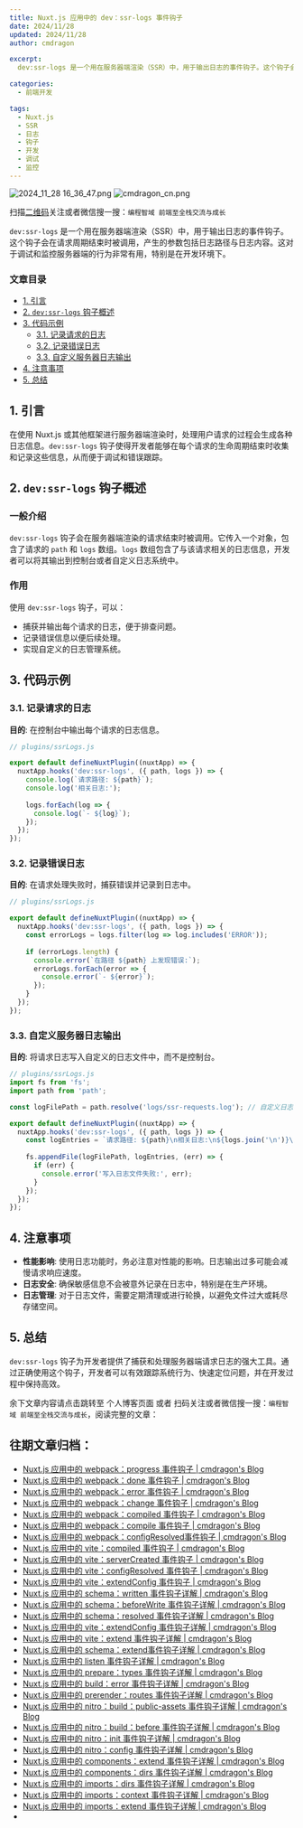```yaml
---
title: Nuxt.js 应用中的 dev：ssr-logs 事件钩子
date: 2024/11/28
updated: 2024/11/28
author: cmdragon

excerpt:
  dev:ssr-logs 是一个用在服务器端渲染（SSR）中，用于输出日志的事件钩子。这个钩子会在请求周期结束时被调用，产生的参数包括日志路径与日志内容。这对于调试和监控服务器端的行为非常有用，特别是在开发环境下。

categories:
  - 前端开发

tags:
  - Nuxt.js
  - SSR
  - 日志
  - 钩子
  - 开发
  - 调试
  - 监控
---
```


<img src="https://static.amd794.com/blog/images/2024_11_28 16_36_47.png@blog" title="2024_11_28 16_36_47.png" alt="2024_11_28 16_36_47.png"/>


<img src="https://api2.cmdragon.cn/upload/cmder/20250304_012821924.jpg" title="cmdragon_cn.png" alt="cmdragon_cn.png"/>


扫描[二维码](https://api2.cmdragon.cn/upload/cmder/20250304_012821924.jpg)关注或者微信搜一搜：`编程智域 前端至全栈交流与成长`

`dev:ssr-logs` 是一个用在服务器端渲染（SSR）中，用于输出日志的事件钩子。这个钩子会在请求周期结束时被调用，产生的参数包括日志路径与日志内容。这对于调试和监控服务器端的行为非常有用，特别是在开发环境下。


### 文章目录

- [1. 引言](#1-引言)
- [2. `dev:ssr-logs` 钩子概述](#2-devssr-logs-钩子概述)
- [3. 代码示例](#3-代码示例)
  - [3.1. 记录请求的日志](#31-记录请求的日志)
  - [3.2. 记录错误日志](#32-记录错误日志)
  - [3.3. 自定义服务器日志输出](#33-自定义服务器日志输出)
- [4. 注意事项](#4-注意事项)
- [5. 总结](#5-总结)

## 1. 引言

在使用 Nuxt.js 或其他框架进行服务器端渲染时，处理用户请求的过程会生成各种日志信息。`dev:ssr-logs` 钩子使得开发者能够在每个请求的生命周期结束时收集和记录这些信息，从而便于调试和错误跟踪。

## 2. `dev:ssr-logs` 钩子概述

### 一般介绍

`dev:ssr-logs` 钩子会在服务器端渲染的请求结束时被调用。它传入一个对象，包含了请求的 `path` 和 `logs` 数组。`logs` 数组包含了与该请求相关的日志信息，开发者可以将其输出到控制台或者自定义日志系统中。

### 作用

使用 `dev:ssr-logs` 钩子，可以：
- 捕获并输出每个请求的日志，便于排查问题。
- 记录错误信息以便后续处理。
- 实现自定义的日志管理系统。

## 3. 代码示例

### 3.1. 记录请求的日志

**目的**: 在控制台中输出每个请求的日志信息。

```javascript
// plugins/ssrLogs.js

export default defineNuxtPlugin((nuxtApp) => {
  nuxtApp.hooks('dev:ssr-logs', ({ path, logs }) => {
    console.log(`请求路径: ${path}`);
    console.log('相关日志:');
    
    logs.forEach(log => {
      console.log(`- ${log}`);
    });
  });
});
```

### 3.2. 记录错误日志

**目的**: 在请求处理失败时，捕获错误并记录到日志中。

```javascript
// plugins/ssrLogs.js

export default defineNuxtPlugin((nuxtApp) => {
  nuxtApp.hooks('dev:ssr-logs', ({ path, logs }) => {
    const errorLogs = logs.filter(log => log.includes('ERROR'));
    
    if (errorLogs.length) {
      console.error(`在路径 ${path} 上发现错误:`);
      errorLogs.forEach(error => {
        console.error(`- ${error}`);
      });
    }
  });
});
```

### 3.3. 自定义服务器日志输出

**目的**: 将请求日志写入自定义的日志文件中，而不是控制台。

```javascript
// plugins/ssrLogs.js
import fs from 'fs';
import path from 'path';

const logFilePath = path.resolve('logs/ssr-requests.log'); // 自定义日志文件路径

export default defineNuxtPlugin((nuxtApp) => {
  nuxtApp.hooks('dev:ssr-logs', ({ path, logs }) => {
    const logEntries = `请求路径: ${path}\n相关日志:\n${logs.join('\n')}\n\n`;
    
    fs.appendFile(logFilePath, logEntries, (err) => {
      if (err) {
        console.error('写入日志文件失败:', err);
      }
    });
  });
});
```

## 4. 注意事项

- **性能影响**: 使用日志功能时，务必注意对性能的影响。日志输出过多可能会减慢请求响应速度。
- **日志安全**: 确保敏感信息不会被意外记录在日志中，特别是在生产环境。
- **日志管理**: 对于日志文件，需要定期清理或进行轮换，以避免文件过大或耗尽存储空间。

## 5. 总结

`dev:ssr-logs` 钩子为开发者提供了捕获和处理服务器端请求日志的强大工具。通过正确使用这个钩子，开发者可以有效跟踪系统行为、快速定位问题，并在开发过程中保持高效。

余下文章内容请点击跳转至 个人博客页面 或者 扫码关注或者微信搜一搜：`编程智域 前端至全栈交流与成长`，阅读完整的文章：

## 往期文章归档：

- [Nuxt.js 应用中的 webpack：progress 事件钩子 | cmdragon's Blog](https://blog.cmdragon.cn/posts/533d23bcbe61/)
- [Nuxt.js 应用中的 webpack：done 事件钩子 | cmdragon's Blog](https://blog.cmdragon.cn/posts/3e8fa49cbd4b/)
- [Nuxt.js 应用中的 webpack：error 事件钩子 | cmdragon's Blog](https://blog.cmdragon.cn/posts/0fb47ad58e14/)
- [Nuxt.js 应用中的 webpack：change 事件钩子 | cmdragon's Blog](https://blog.cmdragon.cn/posts/43a57e843f48/)
- [Nuxt.js 应用中的 webpack：compiled 事件钩子 | cmdragon's Blog](https://blog.cmdragon.cn/posts/0b6ec5ce3d59/)
- [Nuxt.js 应用中的 webpack：compile 事件钩子 | cmdragon's Blog](https://blog.cmdragon.cn/posts/7336c7f0809e/)
- [Nuxt.js 应用中的 webpack：configResolved事件钩子 | cmdragon's Blog](https://blog.cmdragon.cn/posts/afe62aeeaf6f/)
- [Nuxt.js 应用中的 vite：compiled 事件钩子 | cmdragon's Blog](https://blog.cmdragon.cn/posts/973541933f38/)
- [Nuxt.js 应用中的 vite：serverCreated 事件钩子 | cmdragon's Blog](https://blog.cmdragon.cn/posts/ab7710befd8e/)
- [Nuxt.js 应用中的 vite：configResolved 事件钩子 | cmdragon's Blog](https://blog.cmdragon.cn/posts/1266785cead8/)
- [Nuxt.js 应用中的 vite：extendConfig 事件钩子 | cmdragon's Blog](https://blog.cmdragon.cn/posts/e1ea2c9a1566/)
- [Nuxt.js 应用中的 schema：written 事件钩子详解 | cmdragon's Blog](https://blog.cmdragon.cn/posts/11121d82a55c/)
- [Nuxt.js 应用中的 schema：beforeWrite 事件钩子详解 | cmdragon's Blog](https://blog.cmdragon.cn/posts/14f648e6cb9f/)
- [Nuxt.js 应用中的 schema：resolved 事件钩子详解 | cmdragon's Blog](https://blog.cmdragon.cn/posts/c343331f3f06/)
- [Nuxt.js 应用中的 vite：extendConfig 事件钩子详解 | cmdragon's Blog](https://blog.cmdragon.cn/posts/5ea147f7e6ee/)
- [Nuxt.js 应用中的 vite：extend 事件钩子详解 | cmdragon's Blog](https://blog.cmdragon.cn/posts/76f8905ddea2/)
- [Nuxt.js 应用中的 schema：extend事件钩子详解 | cmdragon's Blog](https://blog.cmdragon.cn/posts/271e7f413d3a/)
- [Nuxt.js 应用中的 listen 事件钩子详解 | cmdragon's Blog](https://blog.cmdragon.cn/posts/bfdfe1fbb4cc/)
- [Nuxt.js 应用中的 prepare：types 事件钩子详解 | cmdragon's Blog](https://blog.cmdragon.cn/posts/a893a1ffa34a/)
- [Nuxt.js 应用中的 build：error 事件钩子详解 | cmdragon's Blog](https://blog.cmdragon.cn/posts/6ea046edf756/)
- [Nuxt.js 应用中的 prerender：routes 事件钩子详解 | cmdragon's Blog](https://blog.cmdragon.cn/posts/925363b7ba91/)
- [Nuxt.js 应用中的 nitro：build：public-assets 事件钩子详解 | cmdragon's Blog](https://blog.cmdragon.cn/posts/e3ab63fec9ce/)
- [Nuxt.js 应用中的 nitro：build：before 事件钩子详解 | cmdragon's Blog](https://blog.cmdragon.cn/posts/1c70713c402c/)
- [Nuxt.js 应用中的 nitro：init 事件钩子详解 | cmdragon's Blog](https://blog.cmdragon.cn/posts/8122bb43e5c6/)
- [Nuxt.js 应用中的 nitro：config 事件钩子详解 | cmdragon's Blog](https://blog.cmdragon.cn/posts/61ef115005d4/)
- [Nuxt.js 应用中的 components：extend 事件钩子详解 | cmdragon's Blog](https://blog.cmdragon.cn/posts/f1df4f41c9a9/)
- [Nuxt.js 应用中的 components：dirs 事件钩子详解 | cmdragon's Blog](https://blog.cmdragon.cn/posts/0f896139298c/)
- [Nuxt.js 应用中的 imports：dirs 事件钩子详解 | cmdragon's Blog](https://blog.cmdragon.cn/posts/ddb970c3c508/)
- [Nuxt.js 应用中的 imports：context 事件钩子详解 | cmdragon's Blog](https://blog.cmdragon.cn/posts/95d21c3b16f6/)
- [Nuxt.js 应用中的 imports：extend 事件钩子详解 | cmdragon's Blog](https://blog.cmdragon.cn/posts/002d9daf4c46/)
-


